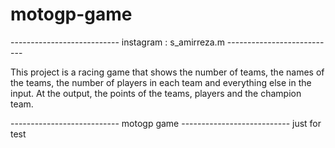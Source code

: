 # motogp-game
--------------------------- instagram : s_amirreza.m ---------------------------

This project is a racing game that shows the number of teams, the names of the teams, the number of players in each team and everything else in the input.
At the output, the points of the teams, players and the champion team. 

--------------------------- motogp game ---------------------------
just for test
